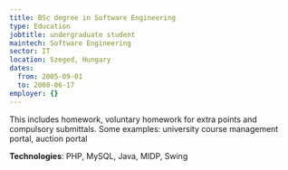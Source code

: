```yaml
---
title: BSc degree in Software Engineering
type: Education
jobtitle: undergraduate student
maintech: Software Engineering
sector: IT
location: Szeged, Hungary
dates:
  from: 2005-09-01
  to: 2008-06-17
employer: {}
---
```


This includes homework, voluntary homework for extra points and compulsory submittals. Some examples: university course management portal, auction portal

**Technologies**: PHP, MySQL, Java, MIDP, Swing
